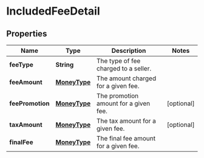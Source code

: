 
# IncludedFeeDetail

## Properties
Name | Type | Description | Notes
------------ | ------------- | ------------- | -------------
**feeType** | **String** | The type of fee charged to a seller. | 
**feeAmount** | [**MoneyType**](MoneyType.md) | The amount charged for a given fee. | 
**feePromotion** | [**MoneyType**](MoneyType.md) | The promotion amount for a given fee. |  [optional]
**taxAmount** | [**MoneyType**](MoneyType.md) | The tax amount for a given fee. |  [optional]
**finalFee** | [**MoneyType**](MoneyType.md) | The final fee amount for a given fee. | 



